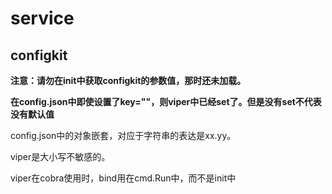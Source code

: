 # service

## configkit

**注意：请勿在init中获取configkit的参数值，那时还未加载。**

**在config.json中即使设置了key=""，则viper中已经set了。但是没有set不代表没有默认值**

config.json中的对象嵌套，对应于字符串的表达是xx.yy。

viper是大小写不敏感的。

viper在cobra使用时，bind用在cmd.Run中，而不是init中